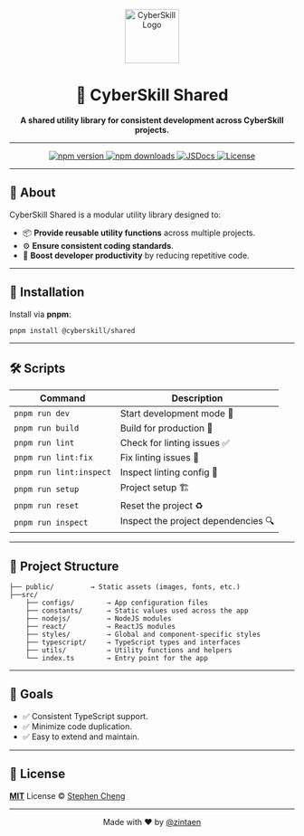 <p align="center">
  <img src="https://res.cloudinary.com/cyberskill/image/upload/v1742786793/cyberskill/favicon/favicon-96x96.png" width="96" height="96" alt="CyberSkill Logo">
</p>

<h1 align="center">🚀 CyberSkill Shared</h1>

<p align="center">
  <b>A shared utility library for consistent development across CyberSkill projects.</b>
</p>

---

<p align="center">
  <a href="https://npmjs.com/package/@cyberskill/shared">
    <img src="https://img.shields.io/npm/v/@cyberskill/shared" alt="npm version">
  </a>
  <a href="https://npmjs.com/package/@cyberskill/shared">
    <img src="https://img.shields.io/npm/dm/@cyberskill/shared" alt="npm downloads">
  </a>
  <a href="https://www.jsdocs.io/package/@cyberskill/shared">
    <img src="https://img.shields.io/badge/jsDocs.io-reference-blue" alt="JSDocs">
  </a>
  <a href="https://github.com/cyberskill-world/shared/blob/main/LICENSE">
    <img src="https://img.shields.io/badge/license-MIT-blue" alt="License">
  </a>
</p>

---

## 🎯 **About**

CyberSkill Shared is a modular utility library designed to:

- 📦 **Provide reusable utility functions** across multiple projects.
- ⚙️ **Ensure consistent coding standards**.
- 🚀 **Boost developer productivity** by reducing repetitive code.

---

## 🚀 **Installation**

Install via **pnpm**:

```bash
pnpm install @cyberskill/shared
```

---

## 🛠️ **Scripts**

| Command                 | Description                         |
| ----------------------- | ----------------------------------- |
| `pnpm run dev`          | Start development mode 🚧           |
| `pnpm run build`        | Build for production 🚀             |
| `pnpm run lint`         | Check for linting issues ✅         |
| `pnpm run lint:fix`     | Fix linting issues 🔧               |
| `pnpm run lint:inspect` | Inspect linting config 🧐           |
| `pnpm run setup`        | Project setup 🏗️                    |
| `pnpm run reset`        | Reset the project ♻️                |
| `pnpm run inspect`      | Inspect the project dependencies 🔍 |

---

## 📂 **Project Structure**

```plaintext
├── public/         → Static assets (images, fonts, etc.)
├──src/
    ├── configs/        → App configuration files
    ├── constants/      → Static values used across the app
    ├── nodejs/         → NodeJS modules
    ├── react/          → ReactJS modules
    ├── styles/         → Global and component-specific styles
    ├── typescript/     → TypeScript types and interfaces
    ├── utils/          → Utility functions and helpers
    └── index.ts        → Entry point for the app
```

---

## 🎯 **Goals**

- ✅ Consistent TypeScript support.
- ✅ Minimize code duplication.
- ✅ Easy to extend and maintain.

---

## 📄 **License**

**[MIT](./LICENSE)** License © [Stephen Cheng](https://github.com/zintaen)

---

<p align="center">
  Made with ❤️ by <a href="https://github.com/zintaen">@zintaen</a>
</p>
